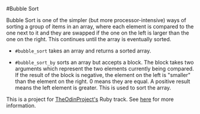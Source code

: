 #Bubble Sort

Bubble Sort is one of the simpler (but more processor-intensive) ways of sorting a group of items in an array, where each element is compared to the one next to it and they are swapped if the one on the left is larger than the one on the right. This continues until the array is eventually sorted.

* `#bubble_sort` takes an array and returns a sorted array.

* `#bubble_sort_by` sorts an array but accepts a block. The block takes two arguments which represent the two elements currently being compared. If the result of the block is negative, the element on the left is "smaller" than the element on the right. 0 means they are equal. A positive result means the left element is greater. This is used to sort the array.

This is a project for [TheOdinProject's](http://www.theodinproject.com) Ruby track. See [here](http://www.theodinproject.com/courses/ruby-programming/lessons/advanced-building-blocks?ref=lc-pb) for more information.
